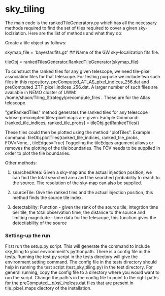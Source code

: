 # sky_tiling
The main code is the rankedTileGeneratory.py which has all the necessary methods required to find the set of tiles required to cover a given sky-loclziation. Here are the list of methods and what they do:

Create a tile object as follows:

skymap_file = 'bayestar.fits.gz' ## Name of the GW sky-localization fits file.

tileObj = rankedTilesGenerator.RankedTileGenerator(skymap_file)

To construct the ranked tiles for any given telescope, we need tile-pixel association files for that telescope. For testing purpose we include two such files in this repository, preComputed_ATLAS_pixel_indices_256.dat and preComputed_ZTF_pixel_indices_256.dat. A larger number of such files are available in NEMO cluster of UWM: /home/shaon/Tiling_Strategy/precompute_files . These are for the Atlas telescope.

"getRankedTiles" method generates the ranked tiles for any telescope whose precompted tiles-pixel maps are given.
Eample Command: [ranked_tile_indices, ranked_tile_probs] = tileObj.getRankedTiles()

These tiles could then be plotted using the method "plotTiles".
Example command: tileObj.plotTiles(ranked_tile_indices, ranked_tile_probs, FOV=None, <tile index file>, tileEdges=True)
Toggeling the tileEdges argument allows or removes the plotting of the tile boundaries. The FOV needs to be supplied in order to plot the tile boundaries.



Other methods:


1.  searchedArea: Given a sky-map and the actual injection position, we can find 
                  the total searched area and the searched probability to reach 
                  to the source. The resolution of the sky-map can also be supplied.


2.  sourceTile:   Give the ranked tiles and the actual injection position, this 
                  method finds the source tile index. 
                  
3.  detectability:  Function - given the rank of the source tile, integrtion time 
                    per tile, the total observation time, the distance to the 
                    source and limiting magnitude - time data for the telescope, 
                    this function gives the detectiability of the source

### Setting-up the run ### 
First run the setup.py script. This will generate the command to include sky_tiling to your environment's pythonpath.
There is a config file in the tests. Running the test.py script in the tests directory will give the environment setting command. The config file in the tests directory should help in running the test script (test_sky_tiling.py) in the test directory. For general running, copy the config file to a directory where you would want to run the script. Change the path's in the config file to point to the right paths for the preComputed_*_pixel_indices*.dat files that are present in tile_pixel_maps diectory of the installation.


